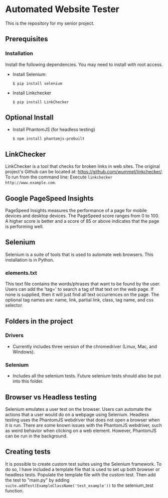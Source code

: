 # Automated Website Tester

This is the repository for my senior project.

## Prerequisites

### Installation
Install the following dependencies. You may need to install with root access.

* Install Selenium:
    ```
    $ pip install selenium
    ```

* Install Linkchecker
    ```
    $ pip install LinkChecker
    ```

## Optional Install

* Install PhantomJS (for headless testing)
    ```
    $ npm install phantomjs-prebuilt
    ```

## LinkChecker
LinkChecker is a tool that checks for broken links in web sites.
The original project's Github can be located at: https://github.com/wummel/linkchecker/.
To run from the command line:
Execute ``linkchecker http://www.example.com``.

## Google PageSpeed Insights
PageSpeed Insights measures the performance of a page for mobile devices and
desktop devices. The PageSpeed score ranges from 0 to 100. A higher score is better
and a score of 85 or above indicates that the page is performing well.

## Selenium
Selenium is a suite of tools that is used to automate web browsers. This installation
is in Python.  

### elements.txt
This text file contains the words/phrases that want to be found by the user.
Users can add the 'tag=' to search a tag of that text on the web page. If none is supplied,
then it will just find all text occurrences on the page.
The optional tag names are: name, link, partial link, class, tag name, and css selector.

## Folders in the project

### Drivers

* Currently includes three version of the chromedriver (Linux, Mac, and Windows).

### Selenium

* Includes all the selenium tests. Future selenium tests should also be put
into this folder.

## Browser vs Headless testing

Selenium emulates a user test on the browser. Users can automate the actions that a user would do on a webpage using Selenium. Headless testing
uses the PhantomJS webdriver that does not open a browser when it is run. There are some known issues with the PhantomJS webdriver, such as
weird behavior when clicking on a web element. However, PhantomJS can be run in the background.

## Creating tests
It is possible to create custom test suites using the Selenium framework. To do so, I have included
a template file that is used to set up both browser or headless tests. Populate the template file
with the custom test. Then add the test to "main.py" by adding
``suite.addTest(ExampleClassName('test_example'))`` to the selenium_test function.
